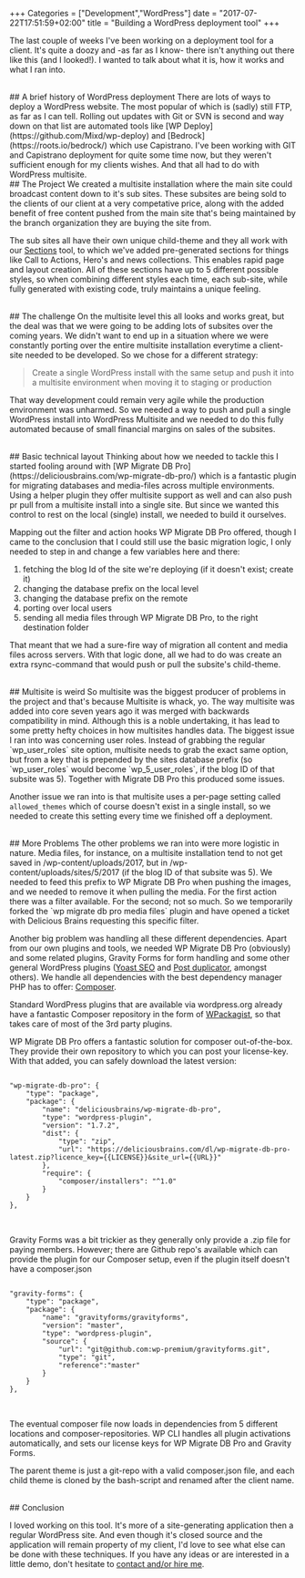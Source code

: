 +++
Categories = ["Development","WordPress"]
date = "2017-07-22T17:51:59+02:00"
title = "Building a WordPress deployment tool"
+++

The last couple of weeks I've been working on a deployment tool for a client. It's quite a doozy and -as far as I know- there isn't anything out there like this (and I looked!). I wanted to talk about what it is, how it works and what I ran into.

<br/>
## A brief history of WordPress deployment
There are lots of ways to deploy a WordPress website. The most popular of which is (sadly) still FTP, as far as I can tell. Rolling out updates with Git or SVN is second and way down on that list are automated tools like [WP Deploy](https://github.com/Mixd/wp-deploy) and [Bedrock](https://roots.io/bedrock/) which use Capistrano. I've been working with GIT and Capistrano deployment for quite some time now, but they weren't sufficient enough for my clients wishes. And that all had to do with WordPress multisite.

<br/>
## The Project
We created a multisite installation where the main site could broadcast content down to it's sub sites. These subsites are being sold to the clients of our client at a very competative price, along with the added benefit of free content pushed from the main site that's being maintained by the branch organization they are buying the site from. 

The sub sites all have their own unique child-theme and they all work with our [Sections](http://get-cuisine.cooking/?page_id=115) tool, to which we've added pre-generated sections for things like Call to Actions, Hero's and news collections. This enables rapid page and layout creation. All of these sections have up to 5 different possible styles, so when combining different styles each time, each sub-site, while fully generated with existing code, truly maintains a unique feeling.

<br/>
## The challenge
On the multisite level this all looks and works great, but the deal was that we were going to be adding lots of subsites over the coming years. We didn't want to end up in a situation where we were constantly porting over the entire multisite installation everytime a client-site needed to be developed. So we chose for a different strategy: 

> Create a single WordPress install with the same setup and push it into a multisite environment when moving it to staging or production

That way development could remain very agile while the production environment was unharmed. So we needed a way to push and pull a single WordPress install into WordPress Multisite and we needed to do this fully automated because of small financial margins on sales of the subsites.

<br/>
## Basic technical layout
Thinking about how we needed to tackle this I started fooling around with [WP Migrate DB Pro](https://deliciousbrains.com/wp-migrate-db-pro/) which is a fantastic plugin for migrating databases and media-files across multiple environments. Using a helper plugin they offer multisite support as well and can also push pr pull from a multisite install into a single site. But since we wanted this control to rest on the local (single) install, we needed to build it ourselves. 

Mapping out the filter and action hooks WP Migrate DB Pro offered, though I came to the conclusion that I could still use the basic migration logic, I only needed to step in and change a few variables here and there:

1. fetching the blog Id of the site we're deploying (if it doesn't exist; create it)
2. changing the database prefix on the local level
3. changing the database prefix on the remote
4. porting over local users
5. sending all media files through WP Migrate DB Pro, to the right destination folder

That meant that we had a sure-fire way of migration all content and media files across servers. With that logic done, all we had to do was create an extra rsync-command that would push or pull the subsite's child-theme.

<br/>
## Multisite is weird
So multisite was the biggest producer of problems in the project and that's because Multisite is whack, yo. The way multisite was added into core seven years ago it was merged with backwards compatibility in mind. Although this is a noble undertaking, it has lead to some pretty hefty choices in how multisites handles data. The biggest issue I ran into was concerning user roles. Instead of grabbing the regular `wp_user_roles` site option, multisite needs to grab the exact same option, but from a key that is prepended by the sites database prefix (so `wp_user_roles` would become `wp_5_user_roles`, if the blog ID of that subsite was 5). Together with Migrate DB Pro this produced some issues.

Another issue we ran into is that multisite uses a per-page setting called `allowed_themes` which of course doesn't exist in a single install, so we needed to create this setting every time we finished off a deployment.

<br/>
## More Problems
The other problems we ran into were more logistic in nature. Media files, for instance, on a multisite installation tend to not get saved in /wp-content/uploads/2017, but in /wp-content/uploads/sites/5/2017 (if the blog ID of that subsite was 5). We needed to feed this prefix to WP Migrate DB Pro when pushing the images, and we needed to remove it when pulling the media. For the first action there was a filter available. For the second; not so much. So we temporarily forked the `wp migrate db pro media files` plugin and have opened a ticket with Delicious Brains requesting this specific filter.

Another big problem was handling all these different dependencies. Apart from our own plugins and tools, we needed WP Migrate DB Pro (obviously) and some related plugins, Gravity Forms for form handling and some other general WordPress plugins ([Yoast SEO](https://yoast.com/wordpress/plugins/seo/) and [Post duplicator](https://nl.wordpress.org/plugins/post-duplicator/), amongst others). We handle all dependencies with the best dependency manager PHP has to offer: [Composer](https://getcomposer.org). 

Standard WordPress plugins that are available via wordpress.org already have a fantastic Composer repository in the form of [WPackagist](https://wpackagist.org/), so that takes care of most of the 3rd party plugins.

WP Migrate DB Pro offers a fantastic solution for composer out-of-the-box. They provide their own repository to which you can post your license-key. With that added, you can safely download the latest version:

<pre class="language-js"><code>
"wp-migrate-db-pro": {
    "type": "package",
    "package": {
        "name": "deliciousbrains/wp-migrate-db-pro",
        "type": "wordpress-plugin",
        "version": "1.7.2",
        "dist": {
            "type": "zip",
            "url": "https://deliciousbrains.com/dl/wp-migrate-db-pro-latest.zip?licence_key={{LICENSE}}&site_url={{URL}}"
        },
        "require": {
            "composer/installers": "^1.0"
        }
    }
},
</code></pre>

<br>


Gravity Forms was a bit trickier as they generally only provide a .zip file for paying members. However; there are Github repo's available which can provide the plugin for our Composer setup, even if the plugin itself doesn't have a composer.json

<pre class="language-js"><code>
"gravity-forms": {
    "type": "package",
    "package": {
        "name": "gravityforms/gravityforms",
        "version": "master",
        "type": "wordpress-plugin",
        "source": {
            "url": "git@github.com:wp-premium/gravityforms.git",
            "type": "git",
            "reference":"master"
        }
    }
},
</code></pre>
<br/>

The eventual composer file now loads in dependencies from 5 different locations and composer-repositories. WP CLI handles all plugin activations automatically, and sets our license keys for WP Migrate DB Pro and Gravity Forms. 

The parent theme is just a git-repo with a valid composer.json file, and each child theme is cloned by the bash-script and renamed after the client name. 

<br/>
## Conclusion

I loved working on this tool. It's more of a site-generating application then a regular WordPress site. And even though it's closed source and the application will remain property of my client, I'd love to see what else can be done with these techniques. If you have any ideas or are interested in a little demo, don't hesitate to [contact and/or hire me](/hire-me).